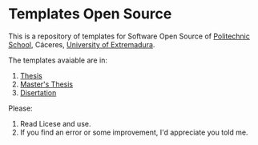 # Templates Open Source

This is a repository of templates for Software Open Source of [Politechnic School](https://epcc.unex.es), Cáceres, [University of Extremadura](https://www.unex.es).

The templates avaiable are in:

1. [Thesis](https://github.com/mhaut/Templates/tree/master/thesis)
2. [Master's Thesis](https://github.com/mhaut/Templates/tree/master/mastersThesis)
3. [Disertation](https://github.com/mhaut/Templates/tree/master/disertation)

Please:

1. Read Licese and use.
2. If you find an error or some improvement, I'd appreciate you told me.

